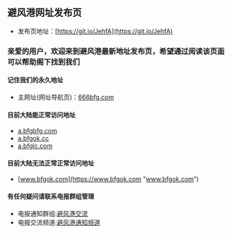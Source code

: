 ## 避风港网址发布页
* 发布页地址：[https://git.io/JehfA](https://git.io/JehfA)

### 亲爱的用户，欢迎来到避风港最新地址发布页，希望通过阅读该页面可以帮助阁下找到我们

#### 记住我们的永久地址
* 主网址(网址导航页)：[666bfg.com](https://666bfg.com)

#### 目前大陆能正常访问地址
* [a.bfgbfg.com](https://a.bfgbfg.com "a.bfgbfg.com")
* [a.bfgok.cc](https://a.bfgok.cc "a.bfgok.cc")
* [a.bfglc.com](https://a.bfglc.com "a.bfglc.com")

#### 目前大陆无法正常正常访问地址
* [www.bfgok.com](https://www.bfgok.com "www.bfgok.com")

#### 有任何疑问请联系电报群组管理
* 电报通知群组:[避风港交流](https://t.me/+uW2K38n5XkUxODNl)
* 电报交流频道:[避风港通知频道](https://t.me/+Jk59Xyfd-goxYzZl)
